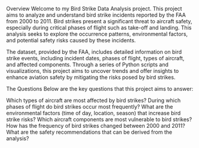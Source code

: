 Overview
Welcome to my Bird Strike Data Analysis project. This project aims to analyze and understand bird strike incidents reported by the FAA from 2000 to 2011. Bird strikes present a significant threat to aircraft safety, especially during critical phases of flight such as take-off and landing. This analysis seeks to explore the occurrence patterns, environmental factors, and potential safety risks caused by these incidents.

The dataset, provided by the FAA, includes detailed information on bird strike events, including incident dates, phases of flight, types of aircraft, and affected components. Through a series of Python scripts and visualizations, this project aims to uncover trends and offer insights to enhance aviation safety by mitigating the risks posed by bird strikes.

The Questions
Below are the key questions that this project aims to answer:

Which types of aircraft are most affected by bird strikes?
During which phases of flight do bird strikes occur most frequently?
What are the environmental factors (time of day, location, season) that increase bird strike risks?
Which aircraft components are most vulnerable to bird strikes?
How has the frequency of bird strikes changed between 2000 and 2011?
What are the safety recommendations that can be derived from the analysis?
